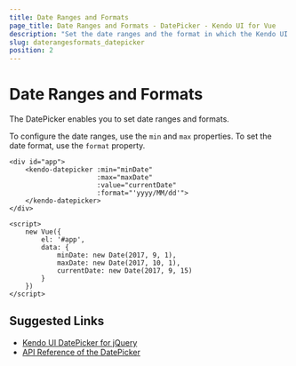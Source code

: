 ```yaml
---
title: Date Ranges and Formats
page_title: Date Ranges and Formats - DatePicker - Kendo UI for Vue
description: "Set the date ranges and the format in which the Kendo UI DatePicker wrapper for Vue renders them."
slug: daterangesformats_datepicker
position: 2
---
```


# Date Ranges and Formats

The DatePicker enables you to set date ranges and formats.

To configure the date ranges, use the `min` and `max` properties. To set the date format, use the `format` property.

```html-no-run
<div id="app">
    <kendo-datepicker :min="minDate"
                      :max="maxDate"
                      :value="currentDate"
                      :format="'yyyy/MM/dd'">
    </kendo-datepicker>
</div>

<script>
    new Vue({
        el: '#app',
        data: {
            minDate: new Date(2017, 9, 1),
            maxDate: new Date(2017, 10, 1),
            currentDate: new Date(2017, 9, 15)
        }
    })
</script>
```

## Suggested Links

* [Kendo UI DatePicker for jQuery](https://docs.telerik.com/kendo-ui/controls/editors/datepicker/overview)
* [API Reference of the DatePicker](https://docs.telerik.com/kendo-ui/api/javascript/ui/datepicker)
